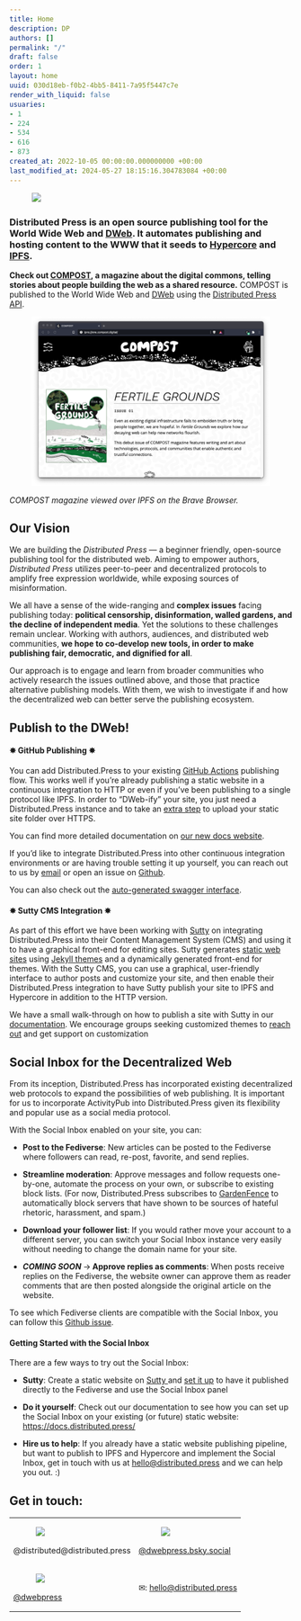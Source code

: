 ```yaml
---
title: Home
description: DP
authors: []
permalink: "/"
draft: false
order: 1
layout: home
uuid: 030d18eb-f0b2-4bb5-8411-7a95f5447c7e
render_with_liquid: false
usuaries:
- 1
- 224
- 534
- 616
- 873
created_at: 2022-10-05 00:00:00.000000000 +00:00
last_modified_at: 2024-05-27 18:15:16.304783084 +00:00
---
```


<figure><img src="public/ksh17nfen0uehmnqll389caurf9d/dp header2.png" class="img-fluid" controls="false"></figure>
<h3 style="text-align:start" id="distributed-press">
  <strong>Distributed Press</strong> is an open source publishing tool for the World Wide Web and <a href="https://getdweb.net" rel="noopener" target="_blank" referrerpolicy="strict-origin-when-cross-origin">DWeb</a>. It automates publishing and hosting content to the WWW that it seeds to <a href="https://hypercore-protocol.org/" rel="noopener" target="_blank" referrerpolicy="strict-origin-when-cross-origin">Hypercore</a> and <a href="https://ipfs.io" rel="noopener" target="_blank" referrerpolicy="strict-origin-when-cross-origin">IPFS</a>.</h3>
<p style="text-align:start"><strong>Check out <a href="https://compost.digital" rel="noopener" target="_blank" referrerpolicy="strict-origin-when-cross-origin">COMPOST</a>, a magazine about the digital commons, telling stories about people building the web as a shared resource.</strong> COMPOST is published to the World Wide Web and <a href="https://getdweb.net" rel="noopener" target="_blank" referrerpolicy="strict-origin-when-cross-origin">DWeb</a> using the <a href="https://github.com/hyphacoop/api.distributed.press" rel="noopener" target="_blank" referrerpolicy="strict-origin-when-cross-origin">Distributed Press API</a>.</p>
<figure><img src="public/ey2bg0gcc2l6q955r3fjjkpmivtp/2021-03-06-one-brave-ipns.png" class="img-fluid" controls="false"></figure>
<p style="text-align:start"><em>COMPOST magazine viewed over IPFS on the Brave Browser.</em></p>
<h2 style="text-align:start" id="our-vision"><strong>Our Vision</strong></h2>
<p style="text-align:start">We are building the <em>Distributed Press</em> — a beginner friendly, open-source publishing tool for the distributed web. Aiming to empower authors, <em>Distributed Press</em> utilizes peer-to-peer and decentralized protocols to amplify free expression worldwide, while exposing sources of misinformation.</p>
<p style="text-align:start">We all have a sense of the wide-ranging and <strong>complex issues</strong> facing publishing today: <strong>political censorship, disinformation, walled gardens, and the decline of independent media</strong>. Yet the solutions to these challenges remain unclear. Working with authors, audiences, and distributed web communities, <strong>we hope to co-develop new tools, in order to make publishing fair, democratic, and dignified for all</strong>.</p>
<p style="text-align:start">Our approach is to engage and learn from broader communities who actively research the issues outlined above, and those that practice alternative publishing models. With them, we wish to investigate if and how the decentralized web can better serve the publishing ecosystem.</p>
<p style="text-align:start"></p>
<h2 style="text-align:start" id="publish-to-the-dweb!"><strong>Publish to the DWeb!</strong></h2>
<h4 style="text-align:start" id="github-publishing">✸ GitHub Publishing ✸</h4>
<p style="text-align:start">You can add Distributed.Press to your existing <a href="https://docs.github.com/en/actions" rel="noopener" target="_blank" referrerpolicy="strict-origin-when-cross-origin">GitHub Actions</a> publishing flow. This works well if you’re already publishing a static website in a continuous integration to HTTP or even if you’ve been publishing to a single protocol like IPFS. In order to “DWeb-ify” your site, you just need a Distributed.Press instance and to take an <a href="https://github.com/marketplace/actions/publish-to-distributed-press" rel="noopener" target="_blank" referrerpolicy="strict-origin-when-cross-origin">extra step</a> to upload your static site folder over HTTPS.</p>
<p style="text-align:start">You can find more detailed documentation on <a href="https://docs.distributed.press" rel="noopener" target="_blank" referrerpolicy="strict-origin-when-cross-origin">our new docs website</a>.</p>
<p style="text-align:start">If you’d like to integrate Distributed.Press into other continuous integration environments or are having trouble setting it up yourself, you can reach out to us by <a href="mailto:%20hello@distributed.press" rel="noopener" target="_blank" referrerpolicy="strict-origin-when-cross-origin">email</a> or open an issue on <a href="https://github.com/hyphacoop/distributed.press" rel="noopener" target="_blank" referrerpolicy="strict-origin-when-cross-origin">Github</a>.</p>
<p style="text-align:start">You can also check out the <a href="https://api.distributed.press/v1/docs/static/index.html" rel="noopener" target="_blank" referrerpolicy="strict-origin-when-cross-origin">auto-generated swagger interface</a>.</p>
<h4 style="text-align:start" id="sutty-cms-integration">✸ Sutty CMS Integration ✸</h4>
<p style="text-align:start">As part of this effort we have been working with <a href="https://sutty.nl/en/" rel="noopener" target="_blank" referrerpolicy="strict-origin-when-cross-origin">Sutty</a> on integrating Distributed.Press into their Content Management System (CMS) and using it to have a graphical front-end for editing sites. Sutty generates <a href="https://en.wikipedia.org/wiki/Static_web_page" rel="noopener" target="_blank" referrerpolicy="strict-origin-when-cross-origin">static web sites</a> using <a href="https://jekyllrb.com/" rel="noopener" target="_blank" referrerpolicy="strict-origin-when-cross-origin">Jekyll themes</a> and a dynamically generated front-end for themes. With the Sutty CMS, you can use a graphical, user-friendly interface to author posts and customize your site, and then enable their Distributed.Press integration to have Sutty publish your site to IPFS and Hypercore in addition to the HTTP version.</p>
<p style="text-align:start">We have a small walk-through on how to publish a site with Sutty in our <a href="https://docs.distributed.press/deployment/sutty" rel="noopener" target="_blank" referrerpolicy="strict-origin-when-cross-origin">documentation</a>. We encourage groups seeking customized themes to <a href="mailto:contacto@sutty.nl" rel="noopener" target="_blank" referrerpolicy="strict-origin-when-cross-origin">reach out</a> and get support on customization</p>
<h2 style="text-align:start" id="social-inbox-for-the-decentralized-web">Social Inbox for the Decentralized Web</h2>
<p style="text-align:start">From its inception, Distributed.Press has incorporated existing decentralized web protocols to expand the possibilities of web publishing. It is important for us to incorporate ActivityPub into Distributed.Press given its flexibility and popular use as a social media protocol.</p>
<p style="text-align:start">With the Social Inbox enabled on your site, you can:</p>
<ul>
  <li>
    <p style="text-align:start"><strong>Post to the Fediverse</strong>: New articles can be posted to the Fediverse where followers can read, re-post, favorite, and send replies.</p>
  </li>
  <li>
    <p style="text-align:start"><strong>Streamline moderation</strong>: Approve messages and follow requests one-by-one, automate the process on your own, or subscribe to existing block lists. (For now, Distributed.Press subscribes to <a href="https://github.com/gardenfence/blocklist/tree/main" rel="noopener" target="_blank" referrerpolicy="strict-origin-when-cross-origin">GardenFence</a> to automatically block servers that have shown to be sources of hateful rhetoric, harassment, and spam.)</p>
  </li>
  <li>
    <p style="text-align:start"><strong>Download your follower list</strong>: If you would rather move your account to a different server, you can switch your Social Inbox instance very easily without needing to change the domain name for your site.</p>
  </li>
  <li>
    <p style="text-align:start"><em><strong>COMING SOON </strong></em>→<em><strong> </strong></em><strong>Approve replies as comments</strong>: When posts receive replies on the Fediverse, the website owner can approve them as reader comments that are then posted alongside the original article on the website.</p>
  </li>
</ul>
<p style="text-align:start">To see which Fediverse clients are compatible with the Social Inbox, you can follow this <a href="https://github.com/hyphacoop/social.distributed.press/issues/24" rel="noopener" target="_blank" referrerpolicy="strict-origin-when-cross-origin">Github issue</a>.</p>
<h4 style="text-align:start" id="getting-started-with-the-social-inbox"><strong>Getting Started with the Social Inbox</strong></h4>
<p style="text-align:start">There are a few ways to try out the Social Inbox:</p>
<ul>
  <li>
    <p style="text-align:start"><strong>Sutty</strong>: Create a static website on <a href="https://sutty.nl/en/" rel="noopener" target="_blank" referrerpolicy="strict-origin-when-cross-origin">Sutty </a>and <a href="https://sutty.nl/en/how-to-publish-your-sutty-posts-in-fediverse" rel="noopener" target="_blank" referrerpolicy="strict-origin-when-cross-origin">set it up</a> to have it published directly to the Fediverse and use the Social Inbox panel</p>
  </li>
  <li>
    <p style="text-align:start"><strong>Do it yourself</strong>: Check out our documentation to see how you can set up the Social Inbox on your existing (or future) static website: <a href="https://docs.distributed.press/" rel="noopener" target="_blank" referrerpolicy="strict-origin-when-cross-origin">https://docs.distributed.press/</a></p>
  </li>
  <li>
    <p style="text-align:start"><strong>Hire us to help</strong>: If you already have a static website publishing pipeline, but want to publish to IPFS and Hypercore and implement the Social Inbox, get in touch with us at <a href="mailto:hello@distributed.press" rel="noopener" target="_blank" referrerpolicy="strict-origin-when-cross-origin">hello@distributed.press</a> and we can help you out. :)</p>
  </li>
</ul>
<h2 style="text-align:start" id="get-in-touch:">Get in touch:</h2>
<table>
  <tbody>
    <tr>
      <td>
        <figure><img src="public/5u8m5717uijl2cgj8hrqn786wvr1/fediverse logo.png" class="img-fluid" controls="false"></figure>
        <p style="text-align:start">@distributed@distributed.press</p>
      </td>
      <td>
        <figure><img src="public/0xzjprl3iaufj0kzwi287jot9y0u/Bluesky_Logo.png" class="img-fluid" controls="false"></figure>
        <p style="text-align:start"><a href="https://bsky.app/profile/dwebpress.bsky.social" rel="noopener" target="_blank" referrerpolicy="strict-origin-when-cross-origin">@dwebpress.bsky.social</a></p>
      </td>
    </tr>
    <tr>
      <td>
        <figure><img src="public/sw8ruduplf9nk16lphrstz9ghv1v/11053970_x_logo_twitter_new_brand_icon (1).png" class="img-fluid" controls="false"></figure>
        <p style="text-align:start"><a href="https://x.com/dwebpress" rel="noopener" target="_blank" referrerpolicy="strict-origin-when-cross-origin">@dwebpress</a></p>
      </td>
      <td>
        <p style="text-align:start">✉: <a href="mailto:hello@distributed.press" rel="noopener" target="_blank" referrerpolicy="strict-origin-when-cross-origin">hello@distributed.press</a></p>
      </td>
    </tr>
  </tbody>
</table>